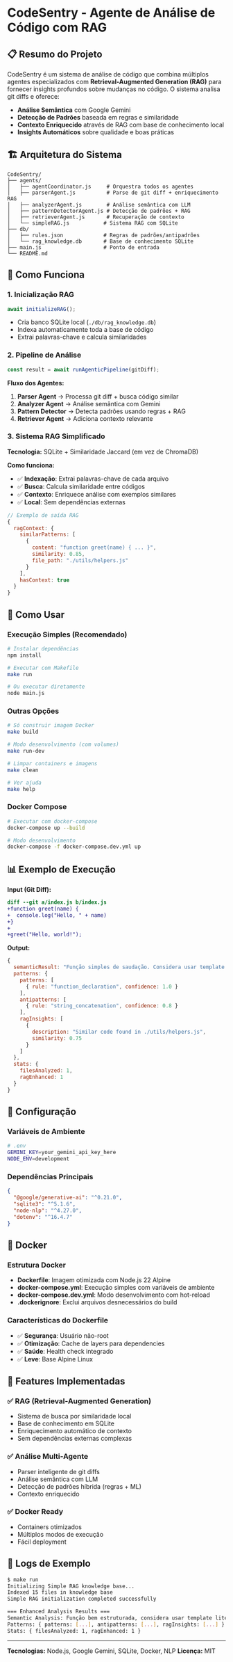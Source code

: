 # CodeSentry - Agente de Análise de Código com RAG

## 📋 Resumo do Projeto

CodeSentry é um sistema de análise de código que combina múltiplos agentes especializados com **Retrieval-Augmented Generation (RAG)** para fornecer insights profundos sobre mudanças no código. O sistema analisa git diffs e oferece:

- **Análise Semântica** com Google Gemini
- **Detecção de Padrões** baseada em regras e similaridade
- **Contexto Enriquecido** através de RAG com base de conhecimento local
- **Insights Automáticos** sobre qualidade e boas práticas

## 🏗️ Arquitetura do Sistema

```
CodeSentry/
├── agents/
│   ├── agentCoordinator.js     # Orquestra todos os agentes
│   ├── parserAgent.js          # Parse de git diff + enriquecimento RAG
│   ├── analyzerAgent.js        # Análise semântica com LLM
│   ├── patternDetectorAgent.js # Detecção de padrões + RAG
│   ├── retrieverAgent.js       # Recuperação de contexto
│   └── simpleRAG.js           # Sistema RAG com SQLite
├── db/
│   ├── rules.json             # Regras de padrões/antipadrões
│   └── rag_knowledge.db       # Base de conhecimento SQLite
├── main.js                    # Ponto de entrada
└── README.md
```

## 🧠 Como Funciona

### 1. **Inicialização RAG**
```javascript
await initializeRAG();
```
- Cria banco SQLite local (`./db/rag_knowledge.db`)
- Indexa automaticamente toda a base de código
- Extrai palavras-chave e calcula similaridades

### 2. **Pipeline de Análise**
```javascript
const result = await runAgenticPipeline(gitDiff);
```

**Fluxo dos Agentes:**

1. **Parser Agent** → Processa git diff + busca código similar
2. **Analyzer Agent** → Análise semântica com Gemini
3. **Pattern Detector** → Detecta padrões usando regras + RAG
4. **Retriever Agent** → Adiciona contexto relevante

### 3. **Sistema RAG Simplificado**

**Tecnologia:** SQLite + Similaridade Jaccard (em vez de ChromaDB)

**Como funciona:**
- ✅ **Indexação**: Extrai palavras-chave de cada arquivo
- ✅ **Busca**: Calcula similaridade entre códigos
- ✅ **Contexto**: Enriquece análise com exemplos similares
- ✅ **Local**: Sem dependências externas

```javascript
// Exemplo de saída RAG
{
  ragContext: {
    similarPatterns: [
      {
        content: "function greet(name) { ... }",
        similarity: 0.85,
        file_path: "./utils/helpers.js"
      }
    ],
    hasContext: true
  }
}
```

## 🚀 Como Usar

### **Execução Simples (Recomendado)**
```bash
# Instalar dependências
npm install

# Executar com Makefile
make run

# Ou executar diretamente
node main.js
```

### **Outras Opções**
```bash
# Só construir imagem Docker
make build

# Modo desenvolvimento (com volumes)
make run-dev

# Limpar containers e imagens
make clean

# Ver ajuda
make help
```

### **Docker Compose**
```bash
# Executar com docker-compose
docker-compose up --build

# Modo desenvolvimento
docker-compose -f docker-compose.dev.yml up
```

## 📊 Exemplo de Execução

**Input (Git Diff):**
```diff
diff --git a/index.js b/index.js
+function greet(name) {
+  console.log("Hello, " + name) 
+}
+
+greet("Hello, world!");
```

**Output:**
```javascript
{
  semanticResult: "Função simples de saudação. Considera usar template literals.",
  patterns: {
    patterns: [
      { rule: "function_declaration", confidence: 1.0 }
    ],
    antipatterns: [
      { rule: "string_concatenation", confidence: 0.8 }
    ],
    ragInsights: [
      { 
        description: "Similar code found in ./utils/helpers.js",
        similarity: 0.75
      }
    ]
  },
  stats: {
    filesAnalyzed: 1,
    ragEnhanced: 1
  }
}
```

## 🔧 Configuração

### **Variáveis de Ambiente**
```bash
# .env
GEMINI_KEY=your_gemini_api_key_here
NODE_ENV=development
```

### **Dependências Principais**
```json
{
  "@google/generative-ai": "^0.21.0",
  "sqlite3": "^5.1.6",
  "node-nlp": "^4.27.0",
  "dotenv": "^16.4.7"
}
```

## 🐳 Docker

### **Estrutura Docker**
- **Dockerfile**: Imagem otimizada com Node.js 22 Alpine
- **docker-compose.yml**: Execução simples com variáveis de ambiente
- **docker-compose.dev.yml**: Modo desenvolvimento com hot-reload
- **.dockerignore**: Exclui arquivos desnecessários do build

### **Características do Dockerfile**
- ✅ **Segurança**: Usuário não-root
- ✅ **Otimização**: Cache de layers para dependencies
- ✅ **Saúde**: Health check integrado
- ✅ **Leve**: Base Alpine Linux

## 🎯 Features Implementadas

### **✅ RAG (Retrieval-Augmented Generation)**
- Sistema de busca por similaridade local
- Base de conhecimento em SQLite
- Enriquecimento automático de contexto
- Sem dependências externas complexas

### **✅ Análise Multi-Agente**
- Parser inteligente de git diffs
- Análise semântica com LLM
- Detecção de padrões híbrida (regras + ML)
- Contexto enriquecido

### **✅ Docker Ready**
- Containers otimizados
- Múltiplos modos de execução
- Fácil deployment

## 📝 Logs de Exemplo

```bash
$ make run
Initializing Simple RAG knowledge base...
Indexed 15 files in knowledge base
Simple RAG initialization completed successfully

=== Enhanced Analysis Results ===
Semantic Analysis: Função bem estruturada, considera usar template literals
Patterns: { patterns: [...], antipatterns: [...], ragInsights: [...] }
Stats: { filesAnalyzed: 1, ragEnhanced: 1 }
```

---

**Tecnologias:** Node.js, Google Gemini, SQLite, Docker, NLP
**Licença:** MIT
